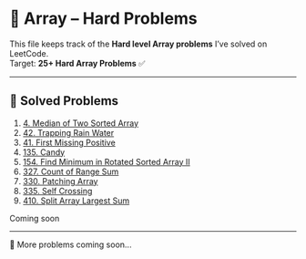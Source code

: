 # 🔴 Array – Hard Problems

This file keeps track of the **Hard level Array problems** I’ve solved on LeetCode.  
Target: **25+ Hard Array Problems** ✅

---

## 📌 Solved Problems

1. [4. Median of Two Sorted Array](https://leetcode.com/problems/median-of-two-sorted-arrays)
2. [42. Trapping Rain Water](https://leetcode.com/problems/trapping-rain-water)
3. [41. First Missing Positive](https://leetcode.com/problems/first-missing-positive)
4. [135. Candy](https://leetcode.com/problems/candy)
5. [154. Find Minimum in Rotated Sorted Array II](https://leetcode.com/problems/find-minimum-in-rotated-sorted-array-ii)
6. [327. Count of Range Sum](https://leetcode.com/problems/count-of-range-sum)
7. [330. Patching Array](https://leetcode.com/problems/patching-array)
8. [335. Self Crossing](https://leetcode.com/problems/self-crossing)
9. [410. Split Array Largest Sum](https://leetcode.com/problems/split-array-largest-sum)

Coming soon

---

🚀 More problems coming soon...
